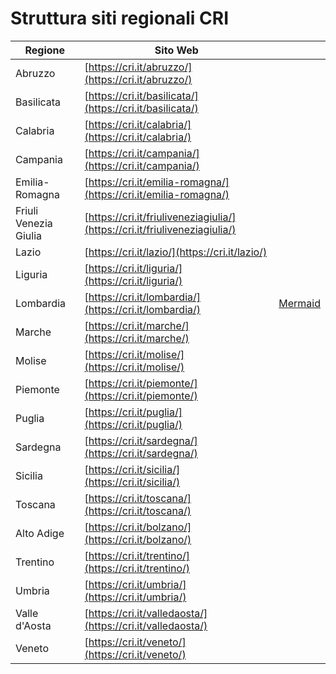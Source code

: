 # Struttura siti regionali CRI

| Regione               | Sito Web                                                                       |                             |
| --------------------- | ------------------------------------------------------------------------------ | --------------------------- |
| Abruzzo               | [https://cri.it/abruzzo/](https://cri.it/abruzzo/)                             |                             |
| Basilicata            | [https://cri.it/basilicata/](https://cri.it/basilicata/)                       |                             |
| Calabria              | [https://cri.it/calabria/](https://cri.it/calabria/)                           |                             |
| Campania              | [https://cri.it/campania/](https://cri.it/campania/)                           |                             |
| Emilia-Romagna        | [https://cri.it/emilia-romagna/](https://cri.it/emilia-romagna/)               |                             |
| Friuli Venezia Giulia | [https://cri.it/friuliveneziagiulia/](https://cri.it/friuliveneziagiulia/)     |                             |
| Lazio                 | [https://cri.it/lazio/](https://cri.it/lazio/)                                 |                             |
| Liguria               | [https://cri.it/liguria/](https://cri.it/liguria/)                             |                             |
| Lombardia             | [https://cri.it/lombardia/](https://cri.it/lombardia/)                         | [Mermaid](/lombardia_mermaid.md) |
| Marche                | [https://cri.it/marche/](https://cri.it/marche/)                               |                             |
| Molise                | [https://cri.it/molise/](https://cri.it/molise/)                               |                             |
| Piemonte              | [https://cri.it/piemonte/](https://cri.it/piemonte/)                           |                             |
| Puglia                | [https://cri.it/puglia/](https://cri.it/puglia/)                               |                             |
| Sardegna              | [https://cri.it/sardegna/](https://cri.it/sardegna/)                           |                             |
| Sicilia               | [https://cri.it/sicilia/](https://cri.it/sicilia/)                             |                             |
| Toscana               | [https://cri.it/toscana/](https://cri.it/toscana/)                             |                             |
| Alto Adige            | [https://cri.it/bolzano/](https://cri.it/bolzano/)                             |                             |
| Trentino              | [https://cri.it/trentino/](https://cri.it/trentino/)                           |                             |
| Umbria                | [https://cri.it/umbria/](https://cri.it/umbria/)                               |                             |
| Valle d'Aosta         | [https://cri.it/valledaosta/](https://cri.it/valledaosta/)                     |                             |
| Veneto                | [https://cri.it/veneto/](https://cri.it/veneto/)                               |                             |
